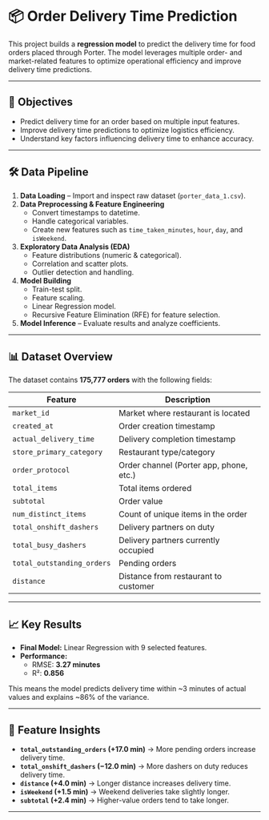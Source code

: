 # 📦 Order Delivery Time Prediction

This project builds a **regression model** to predict the delivery time for food orders placed through Porter. The model leverages multiple order- and market-related features to optimize operational efficiency and improve delivery time predictions.

---

## 🎯 Objectives
- Predict delivery time for an order based on multiple input features.  
- Improve delivery time predictions to optimize logistics efficiency.  
- Understand key factors influencing delivery time to enhance accuracy.  

---

## 🛠️ Data Pipeline
1. **Data Loading** – Import and inspect raw dataset (`porter_data_1.csv`).  
2. **Data Preprocessing & Feature Engineering**  
   - Convert timestamps to datetime.  
   - Handle categorical variables.  
   - Create new features such as `time_taken_minutes`, `hour`, `day`, and `isWeekend`.  
3. **Exploratory Data Analysis (EDA)**  
   - Feature distributions (numeric & categorical).  
   - Correlation and scatter plots.  
   - Outlier detection and handling.  
4. **Model Building**  
   - Train-test split.  
   - Feature scaling.  
   - Linear Regression model.  
   - Recursive Feature Elimination (RFE) for feature selection.  
5. **Model Inference** – Evaluate results and analyze coefficients.  

---

## 📊 Dataset Overview
The dataset contains **175,777 orders** with the following fields:

| Feature | Description |
|---------|-------------|
| `market_id` | Market where restaurant is located |
| `created_at` | Order creation timestamp |
| `actual_delivery_time` | Delivery completion timestamp |
| `store_primary_category` | Restaurant type/category |
| `order_protocol` | Order channel (Porter app, phone, etc.) |
| `total_items` | Total items ordered |
| `subtotal` | Order value |
| `num_distinct_items` | Count of unique items in the order |
| `total_onshift_dashers` | Delivery partners on duty |
| `total_busy_dashers` | Delivery partners currently occupied |
| `total_outstanding_orders` | Pending orders |
| `distance` | Distance from restaurant to customer |

---

## 📈 Key Results
- **Final Model:** Linear Regression with 9 selected features.  
- **Performance:**  
  - RMSE: **3.27 minutes**  
  - R²: **0.856**  

This means the model predicts delivery time within ~3 minutes of actual values and explains ~86% of the variance.  

---

## 🔑 Feature Insights
- **`total_outstanding_orders` (+17.0 min)** → More pending orders increase delivery time.  
- **`total_onshift_dashers` (−12.0 min)** → More dashers on duty reduces delivery time.  
- **`distance` (+4.0 min)** → Longer distance increases delivery time.  
- **`isWeekend` (+1.5 min)** → Weekend deliveries take slightly longer.  
- **`subtotal` (+2.4 min)** → Higher-value orders tend to take longer.  

---

